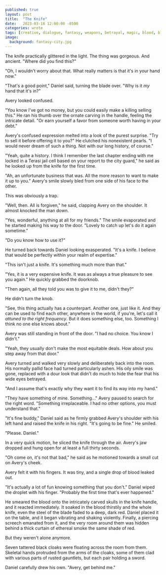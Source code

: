 ```yaml
---
published: true
layout: post
title:  "The Knife"
date:   2023-03-18 12:00:00 -0500
categories: wrote
tags: [creative, dialogue, fantasy, weapons, betrayal, magic, blood, black cloaks]
image:
  background: fantasy-city.jpg
---
```

The knife practically glittered in the light. The thing was gorgeous. And ancient. "Where did you find this?"

"Oh, I wouldn't worry about that. What really matters is that it's in your hand now."

"That's a good point," Daniel said, turning the blade over. "Why is it _my_ hand that it's in?"

Avery looked confused.

"You know I've got no money, but you could easily make a killing selling this." He ran his thumb over the ornate carving in the handle, feeling the intricate detail. "Or earn yourself a favor from someone worth having in your debt."

Avery's confused expression melted into a look of the purest surprise. "Try to sell it before offering it to you?" He clutched his nonexistent pearls. "I would never dream of such a thing. Not with our long history, of course."

"Yeah, quite a history. I think I remember the last chapter ending with me locked in a Terasi jail cell based on your report to the city guard," he said as he looked up from the knife for the first time.

"Ah, an unfortunate business that was. All the more reason to want to make it up to you." Avery's smile slowly bled from one side of his face to the other. 

This was obviously a trap.

"Well, then. All is forgiven," he said, clapping Avery on the shoulder. It almost knocked the man down. 

"Yes, wonderful, anything at all for my friends." The smile evaporated and he started making his way to the door. "Lovely to catch up let's do it again sometime."

"Do you know how to use it?"

He turned back towards Daniel looking exasperated. "It's a knife. I believe that would be perfectly within your realm of expertise."

"This isn't just a knife. It's something much more than that."

"Yes, it is a very expensive knife. It was as always a true pleasure to see you again." He quickly grabbed the doorknob.

"Then again, all they told you was to give it to me, didn't they?"

He didn't turn the knob.

"See, this thing actually has a counterpart. Another one, just like it. And they can be used to find each other, anywhere in the world, if you're, let's call it _attuned to the right frequency_. But it does something else, too. Something I think no one else knows about."

Avery was still standing in front of the door. "I had no choice. You know I didn't."

"Yeah, they usually don't make the most equitable deals. How about you step away from that door."

Avery turned and walked very slowly and deliberately back into the room. His normally pallid face had turned particularly ashen. His oily smile was gone, replaced with a dour look that didn't do much to hide the fear that his wide eyes betrayed.

"And I assume that's exactly why they want it to find its way into my hand."

"They have something of mine. Something..." Avery paused to search for the right word. "Something irreplaceable. I had no other options, you must understand that."

"It's fine buddy," Daniel said as he firmly grabbed Avery's shoulder with his left hand and raised the knife in his right. "It's going to be fine." He smiled.

"Please. Daniel."

In a very quick motion, he sliced the knife through the air. Avery's jaw dropped and hung open for at least a full thirty seconds.

"Oh come on, it's not that bad," he said as he motioned towards a small cut on Avery's cheek. 

Avery felt it with his fingers. It was tiny, and a single drop of blood leaked out.

"It's actually a lot of fun knowing something that you don't." Daniel wiped the droplet with his finger. "Probably the first time that's ever happened."

He smeared the blood onto the intricately carved skulls in the knife handle, and it reacted immediately. It soaked in the blood thirstily and the whole knife, even the steel of the blade faded to a deep, dark red. Daniel placed it on the table, and it began vibrating and shaking violently. Finally, a piercing screech emanated from it, and the very room around them was hidden behind a thick curtain of ethereal smoke the same shade of red. 

But they weren't alone anymore.

Seven tattered black cloaks were floating across the room from them. Skeletal hands protruded from the arms of the cloaks, some of them clad with various parts of rusted gauntlets, but each pair holding a sword. 

Daniel carefully drew his own. "Avery, get behind me." 